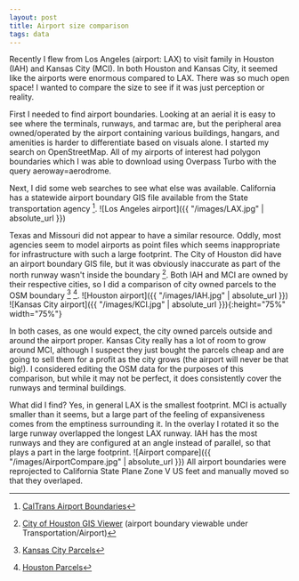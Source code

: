 ```yaml
---
layout: post
title: Airport size comparison
tags: data
---
```


Recently I flew from Los Angeles (airport: LAX) to visit family in Houston (IAH) and Kansas City (MCI). In both Houston and Kansas City, it seemed like the airports were enormous compared to LAX. There was so much open space! I wanted to compare the size to see if it was just perception or reality.

First I needed to find airport boundaries. Looking at an aerial it is easy to see where the terminals, runways, and tarmac are, but the peripheral area owned/operated by the airport containing various buildings, hangars, and amenities is harder to differentiate based on visuals alone. I started my search on OpenStreetMap. All of my airports of interest had polygon boundaries which I was able to download using Overpass Turbo with the query aeroway=aerodrome.

Next, I did some web searches to see what else was available. California has a statewide airport boundary GIS file available from the State transportation agency [^1]. 
![Los Angeles airport]({{ "/images/LAX.jpg" | absolute_url }})

Texas and Missouri did not appear to have a similar resource. Oddly, most agencies seem to model airports as point files which seems inappropriate for infrastructure with such a large footprint. The City of Houston did have an airport boundary GIS file, but it was obviously inaccurate as part of the north runway wasn't inside the boundary [^2]. Both IAH and MCI are owned by their respective cities, so I did a comparison of city owned parcels to the OSM boundary [^3] [^4]. 
![Houston airport]({{ "/images/IAH.jpg" | absolute_url }})
![Kansas City airport]({{ "/images/KCI.jpg" | absolute_url }}){:height="75%" width="75%"}

In both cases, as one would expect, the city owned parcels outside and around the airport proper. Kansas City really has a lot of room to grow around MCI, although I suspect they just bought the parcels cheap and are going to sell them for a profit as the city grows (the airport will never be that big!). I considered editing the OSM data for the purposes of this comparison, but while it may not be perfect, it does consistently cover the runways and terminal buildings.

What did I find? Yes, in general LAX is the smallest footprint. MCI is actually smaller than it seems, but a large part of the feeling of expansiveness comes from the emptiness surrounding it. In the overlay I rotated it so the large runway overlapped the longest LAX runway. IAH has the most runways and they are configured at an angle instead of parallel, so that plays a part in the large footprint.
![Airport compare]({{ "/images/AirportCompare.jpg" | absolute_url }})
All airport boundaries were reprojected to California State Plane Zone V US feet and manually moved so that they overlaped.

[^1]: [CalTrans Airport Boundaries](http://www.dot.ca.gov/hq/tsip/gis/datalibrary/Metadata/Airp_bnd2012.html)

[^2]: [City of Houston GIS Viewer](http://mycity.houstontx.gov/houstonmapviewer/) (airport boundary viewable under Transportation/Airport)

[^3]: [Kansas City Parcels](http://maps.kcmo.org/apps/parcelviewer/)

[^4]: [Houston Parcels](http://pdata.hcad.org/GIS/index.html)
